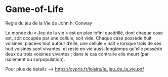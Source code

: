 # Game-of-Life

Regle du jeu de la Vie de John h. Conway

Le monde du « Jeu de la vie » est un plan infini quadrillé, dont chaque case est, soit occupée
par une cellule, soit vide.
Chaque case possède huit voisines, placées tout autour d’elle, une cellule « naît » lorsque trois de ses huit voisines sont vivantes, et reste en vie aussi longtemps qu'elle possède deux ou trois voisines vivantes ; dans le cas contraire elle meurt (par isolement ou surpopulation).

Pour plus de details --> https://cypris.fr/loisirs/le_jeu_de_la_vie.pdf
